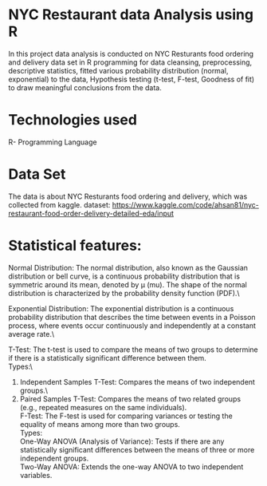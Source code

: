 # NYC Restaurant data Analysis using R

In this project data analysis is conducted on NYC Resturants food ordering and delivery data set in R programming for data cleansing, preprocessing, descriptive statistics, fitted various probability distribution (normal, exponential) to the data, Hypothesis testing (t-test, F-test, Goodness of fit) to draw meaningful conclusions from the data.

# Technologies used

R- Programming Language

# Data Set

The data is about NYC Resturants food ordering and delivery, which was collected from kaggle. dataset: 
https://www.kaggle.com/code/ahsan81/nyc-restaurant-food-order-delivery-detailed-eda/input

# Statistical features:

Normal Distribution: The normal distribution, also known as the Gaussian distribution or bell curve, is a continuous probability distribution that is symmetric around its mean, denoted by μ (mu). The shape of the normal distribution is characterized by the probability density function (PDF).\

Exponential Distribution: The exponential distribution is a continuous probability distribution that describes the time between events in a Poisson process, where events occur continuously and independently at a constant average rate.\

T-Test: The t-test is used to compare the means of two groups to determine if there is a statistically significant difference between them.\
Types:\
1. Independent Samples T-Test: Compares the means of two independent groups.\
2. Paired Samples T-Test: Compares the means of two related groups (e.g., repeated measures on the same individuals).\
F-Test: The F-test is used for comparing variances or testing the equality of means among more than two groups.\
Types:\
One-Way ANOVA (Analysis of Variance): Tests if there are any statistically significant differences between the means of three or more independent groups.\
Two-Way ANOVA: Extends the one-way ANOVA to two independent variables.
